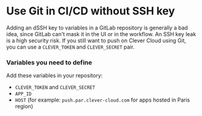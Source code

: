 # Use Git in CI/CD without SSH key

Adding an dSSH key to variables in a GitLab repository is generally a bad idea, since GitLab can't mask it in the UI or in the workflow. An SSH key leak is a high security risk. If you still want to push on Clever Cloud using Git, you can use a `CLEVER_TOKEN` and `CLEVER_SECRET` pair.

### Variables you need to define

Add these variables in your repository:

- `CLEVER_TOKEN` and `CLEVER_SECRET`
- `APP_ID`
- `HOST` (for example: `push.par.clever-cloud.com` for apps hosted in Paris region)
